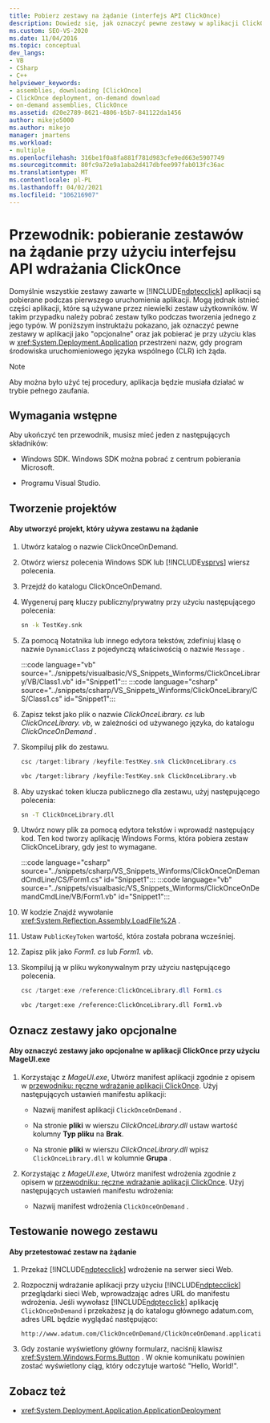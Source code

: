 ```yaml
---
title: Pobierz zestawy na żądanie (interfejs API ClickOnce)
description: Dowiedz się, jak oznaczyć pewne zestawy w aplikacji ClickOnce jako opcjonalne i pobrać je, gdy wymagają ich środowisko uruchomieniowe języka wspólnego.
ms.custom: SEO-VS-2020
ms.date: 11/04/2016
ms.topic: conceptual
dev_langs:
- VB
- CSharp
- C++
helpviewer_keywords:
- assemblies, downloading [ClickOnce]
- ClickOnce deployment, on-demand download
- on-demand assemblies, ClickOnce
ms.assetid: d20e2789-8621-4806-b5b7-841122da1456
author: mikejo5000
ms.author: mikejo
manager: jmartens
ms.workload:
- multiple
ms.openlocfilehash: 316be1f0a8fa881f781d983cfe9ed663e5907749
ms.sourcegitcommit: 80fc9a72e9a1aba2d417dbfee997fab013fc36ac
ms.translationtype: MT
ms.contentlocale: pl-PL
ms.lasthandoff: 04/02/2021
ms.locfileid: "106216907"
---
```

# <a name="walkthrough-download-assemblies-on-demand-with-the-clickonce-deployment-api"></a>Przewodnik: pobieranie zestawów na żądanie przy użyciu interfejsu API wdrażania ClickOnce
Domyślnie wszystkie zestawy zawarte w [!INCLUDE[ndptecclick](../deployment/includes/ndptecclick_md.md)] aplikacji są pobierane podczas pierwszego uruchomienia aplikacji. Mogą jednak istnieć części aplikacji, które są używane przez niewielki zestaw użytkowników. W takim przypadku należy pobrać zestaw tylko podczas tworzenia jednego z jego typów. W poniższym instruktażu pokazano, jak oznaczyć pewne zestawy w aplikacji jako "opcjonalne" oraz jak pobierać je przy użyciu klas w <xref:System.Deployment.Application> przestrzeni nazw, gdy program środowiska uruchomieniowego języka wspólnego (CLR) ich żąda.

> [!NOTE]
> Aby można było użyć tej procedury, aplikacja będzie musiała działać w trybie pełnego zaufania.

## <a name="prerequisites"></a>Wymagania wstępne
 Aby ukończyć ten przewodnik, musisz mieć jeden z następujących składników:

- Windows SDK. Windows SDK można pobrać z centrum pobierania Microsoft.

- Programu Visual Studio.

## <a name="create-the-projects"></a>Tworzenie projektów

#### <a name="to-create-a-project-that-uses-an-on-demand-assembly"></a>Aby utworzyć projekt, który używa zestawu na żądanie

1. Utwórz katalog o nazwie ClickOnceOnDemand.

2. Otwórz wiersz polecenia Windows SDK lub [!INCLUDE[vsprvs](../code-quality/includes/vsprvs_md.md)] wiersz polecenia.

3. Przejdź do katalogu ClickOnceOnDemand.

4. Wygeneruj parę kluczy publiczny/prywatny przy użyciu następującego polecenia:

   ```cmd
   sn -k TestKey.snk
   ```

5. Za pomocą Notatnika lub innego edytora tekstów, zdefiniuj klasę o nazwie `DynamicClass` z pojedynczą właściwością o nazwie `Message` .

    :::code language="vb" source="../snippets/visualbasic/VS_Snippets_Winforms/ClickOnceLibrary/VB/Class1.vb" id="Snippet1":::
    :::code language="csharp" source="../snippets/csharp/VS_Snippets_Winforms/ClickOnceLibrary/CS/Class1.cs" id="Snippet1":::

6. Zapisz tekst jako plik o nazwie *ClickOnceLibrary. cs* lub *ClickOnceLibrary. vb*, w zależności od używanego języka, do katalogu *ClickOnceOnDemand* .

7. Skompiluj plik do zestawu.

   ```csharp
   csc /target:library /keyfile:TestKey.snk ClickOnceLibrary.cs
   ```

   ```vb
   vbc /target:library /keyfile:TestKey.snk ClickOnceLibrary.vb
   ```

8. Aby uzyskać token klucza publicznego dla zestawu, użyj następującego polecenia:

   ```cmd
   sn -T ClickOnceLibrary.dll
   ```

9. Utwórz nowy plik za pomocą edytora tekstów i wprowadź następujący kod. Ten kod tworzy aplikację Windows Forms, która pobiera zestaw ClickOnceLibrary, gdy jest to wymagane.

    :::code language="csharp" source="../snippets/csharp/VS_Snippets_Winforms/ClickOnceOnDemandCmdLine/CS/Form1.cs" id="Snippet1":::
    :::code language="vb" source="../snippets/visualbasic/VS_Snippets_Winforms/ClickOnceOnDemandCmdLine/VB/Form1.vb" id="Snippet1":::

10. W kodzie Znajdź wywołanie <xref:System.Reflection.Assembly.LoadFile%2A> .

11. Ustaw `PublicKeyToken` wartość, która została pobrana wcześniej.

12. Zapisz plik jako *Form1. cs* lub *Form1. vb*.

13. Skompiluj ją w pliku wykonywalnym przy użyciu następującego polecenia.

    ```csharp
    csc /target:exe /reference:ClickOnceLibrary.dll Form1.cs
    ```

    ```vb
    vbc /target:exe /reference:ClickOnceLibrary.dll Form1.vb
    ```

## <a name="mark-assemblies-as-optional"></a>Oznacz zestawy jako opcjonalne

#### <a name="to-mark-assemblies-as-optional-in-your-clickonce-application-by-using-mageuiexe"></a>Aby oznaczyć zestawy jako opcjonalne w aplikacji ClickOnce przy użyciu MageUI.exe

1. Korzystając z *MageUI.exe*, Utwórz manifest aplikacji zgodnie z opisem w [przewodniku: ręczne wdrażanie aplikacji ClickOnce](../deployment/walkthrough-manually-deploying-a-clickonce-application.md). Użyj następujących ustawień manifestu aplikacji:

    - Nazwij manifest aplikacji `ClickOnceOnDemand` .

    - Na stronie **pliki** w wierszu *ClickOnceLibrary.dll* ustaw wartość kolumny **Typ pliku** na **Brak**.

    - Na stronie **pliki** w wierszu *ClickOnceLibrary.dll* wpisz `ClickOnceLibrary.dll` w kolumnie **Grupa** .

2. Korzystając z *MageUI.exe*, Utwórz manifest wdrożenia zgodnie z opisem w [przewodniku: ręczne wdrażanie aplikacji ClickOnce](../deployment/walkthrough-manually-deploying-a-clickonce-application.md). Użyj następujących ustawień manifestu wdrożenia:

    - Nazwij manifest wdrożenia `ClickOnceOnDemand` .

## <a name="testing-the-new-assembly"></a>Testowanie nowego zestawu

#### <a name="to-test-your-on-demand-assembly"></a>Aby przetestować zestaw na żądanie

1. Przekaż [!INCLUDE[ndptecclick](../deployment/includes/ndptecclick_md.md)] wdrożenie na serwer sieci Web.

2. Rozpocznij wdrażanie aplikacji przy użyciu [!INCLUDE[ndptecclick](../deployment/includes/ndptecclick_md.md)] przeglądarki sieci Web, wprowadzając adres URL do manifestu wdrożenia. Jeśli wywołasz [!INCLUDE[ndptecclick](../deployment/includes/ndptecclick_md.md)] aplikację `ClickOnceOnDemand` i przekażesz ją do katalogu głównego adatum.com, adres URL będzie wyglądać następująco:

   ```
   http://www.adatum.com/ClickOnceOnDemand/ClickOnceOnDemand.application
   ```

3. Gdy zostanie wyświetlony główny formularz, naciśnij klawisz <xref:System.Windows.Forms.Button> . W oknie komunikatu powinien zostać wyświetlony ciąg, który odczytuje wartość "Hello, World!".

## <a name="see-also"></a>Zobacz też
- <xref:System.Deployment.Application.ApplicationDeployment>